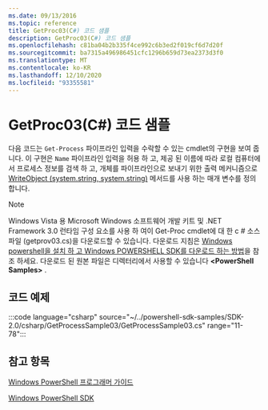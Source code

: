 ```yaml
---
ms.date: 09/13/2016
ms.topic: reference
title: GetProc03(C#) 코드 샘플
description: GetProc03(C#) 코드 샘플
ms.openlocfilehash: c81ba04b2b335f4ce992c6b3ed2f019cf6d7d20f
ms.sourcegitcommit: ba7315a496986451cfc1296b659d73ea2373d3f0
ms.translationtype: MT
ms.contentlocale: ko-KR
ms.lasthandoff: 12/10/2020
ms.locfileid: "93355581"
---
```

# <a name="getproc03-c-sample-code"></a>GetProc03(C#) 코드 샘플

다음 코드는 `Get-Process` 파이프라인 입력을 수락할 수 있는 cmdlet의 구현을 보여 줍니다. 이 구현은 `Name` 파이프라인 입력을 허용 하 고, 제공 된 이름에 따라 로컬 컴퓨터에서 프로세스 정보를 검색 하 고, 개체를 파이프라인으로 보내기 위한 출력 메커니즘으로 [WriteObject (system.string, system.string)](/dotnet/api/system.management.automation.cmdlet.writeobject#System_Management_Automation_Cmdlet_WriteObject_System_Object_System_Boolean_) 메서드를 사용 하는 매개 변수를 정의 합니다.

> [!NOTE]
> Windows Vista 용 Microsoft Windows 소프트웨어 개발 키트 및 .NET Framework 3.0 런타임 구성 요소를 사용 하 여이 Get-Proc cmdlet에 대 한 c # 소스 파일 (getprov03.cs)을 다운로드할 수 있습니다. 다운로드 지침은 [Windows powershell을 설치 하 고 Windows POWERSHELL SDK를 다운로드 하는 방법](/powershell/scripting/developer/installing-the-windows-powershell-sdk)을 참조 하세요.
> 다운로드 된 원본 파일은 디렉터리에서 사용할 수 있습니다 **\<PowerShell Samples>** .

## <a name="code-sample"></a>코드 예제

:::code language="csharp" source="~/../powershell-sdk-samples/SDK-2.0/csharp/GetProcessSample03/GetProcessSample03.cs" range="11-78":::

## <a name="see-also"></a>참고 항목

[Windows PowerShell 프로그래머 가이드](./windows-powershell-programmer-s-guide.md)

[Windows PowerShell SDK](../windows-powershell-reference.md)
